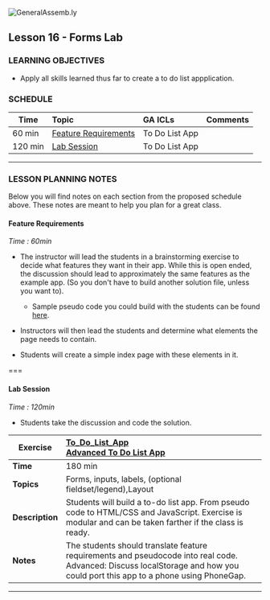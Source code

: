 ![GeneralAssemb.ly](../../img/icons/instr_agenda.png)


## Lesson 16 - Forms Lab


### LEARNING OBJECTIVES

*	Apply all skills learned thus far to create a to do list appplication.


### SCHEDULE


| Time        | Topic| GA ICLs| Comments |
| ------------- |:-------------|:-------------------|:----------------|
| 60 min | [Feature Requirements](https://github.com/generalassembly-studio/FEWD_2.0.0/tree/FEWD_2.0.1/Week_08_forms_and_things/16_to_do_list#feature-requirements)| To Do List App | |
| 120 min | [Lab Session ](https://github.com/generalassembly-studio/FEWD_2.0.0/tree/FEWD_2.0.1/Week_08_forms_and_things/16_to_do_list#lab-session)| To Do List App | |

---


### LESSON PLANNING NOTES

Below you will find notes on each section from the proposed schedule above. These notes are  meant to help you plan for a great class.


#### Feature Requirements
_Time : 60min_

*	The instructor will lead the students in a brainstorming exercise to decide what features they want in their app. While this is open ended, the discussion should lead to approximately the same features as the example app. (So you don't have to build another solution file, unless you want to).
	
	*	Sample pseudo code you could build with the students can be found [here](solution/pseudocode_suggestions.md).
		
*	Instructors will then lead the students and determine what elements the page needs to contain.

*	Students will create a simple index page with these elements in it.

===

#### Lab Session
_Time : 120min_

*	Students take the discussion and code the solution. 


| Exercise | [To_Do_List_App](solution/simple_solution) <br> [Advanced To Do List App](solution/advanced_solution)|
| ------------- |:-------------|
| __Time__ | 180 min | 
| __Topics__ |Forms, inputs, labels, (optional fieldset/legend),Layout | 
| __Description__|Students will build a to-do list app. From pseudo code to HTML/CSS and JavaScript. Exercise is modular and can be taken farther if the class is ready. |    
| __Notes__ | The students should translate feature requirements and pseudocode into real code. Advanced: Discuss localStorage and how you could port this app to a phone using PhoneGap. |
 

---
